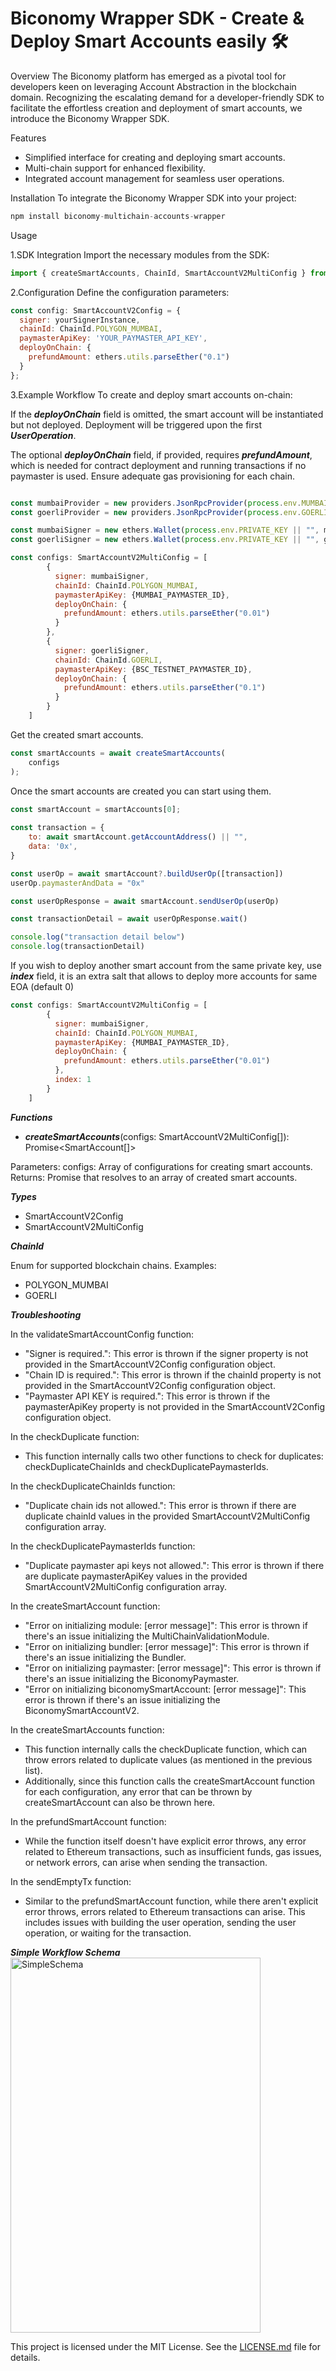 # Biconomy Wrapper SDK - Create & Deploy Smart Accounts easily 🛠️

Overview
The Biconomy platform has emerged as a pivotal tool for developers keen on leveraging Account Abstraction in the blockchain domain. Recognizing the escalating demand for a developer-friendly SDK to facilitate the effortless creation and deployment of smart accounts, we introduce the Biconomy Wrapper SDK.

Features
- Simplified interface for creating and deploying smart accounts.
- Multi-chain support for enhanced flexibility.
- Integrated account management for seamless user operations.

Installation
To integrate the Biconomy Wrapper SDK into your project:

```javascript
npm install biconomy-multichain-accounts-wrapper
```

Usage

1.SDK Integration
Import the necessary modules from the SDK:

```javascript
import { createSmartAccounts, ChainId, SmartAccountV2MultiConfig } from 'biconomy-multichain-accounts-wrapper';
```

2.Configuration
Define the configuration parameters:
```javascript
const config: SmartAccountV2Config = {
  signer: yourSignerInstance,
  chainId: ChainId.POLYGON_MUMBAI,
  paymasterApiKey: 'YOUR_PAYMASTER_API_KEY',
  deployOnChain: {
    prefundAmount: ethers.utils.parseEther("0.1")
  }
};
```

3.Example Workflow
To create and deploy smart accounts on-chain:

If the ***deployOnChain*** field is omitted, the smart account will be instantiated but not deployed. Deployment will be triggered upon the first ***UserOperation***.

The optional ***deployOnChain*** field, if provided, requires ***prefundAmount***, which is needed for contract deployment and running transactions if no paymaster is used. Ensure adequate gas provisioning for each chain.

```javascript

const mumbaiProvider = new providers.JsonRpcProvider(process.env.MUMBAI_RPC_URL)  
const goerliProvider = new providers.JsonRpcProvider(process.env.GOERLI_RPC_URL)  

const mumbaiSigner = new ethers.Wallet(process.env.PRIVATE_KEY || "", mumbaiProvider);
const goerliSigner = new ethers.Wallet(process.env.PRIVATE_KEY || "", goerliProvider);

const configs: SmartAccountV2MultiConfig = [
        { 
          signer: mumbaiSigner,
          chainId: ChainId.POLYGON_MUMBAI,
          paymasterApiKey: {MUMBAI_PAYMASTER_ID},
          deployOnChain: {
            prefundAmount: ethers.utils.parseEther("0.01")
          }
        },
        { 
          signer: goerliSigner,
          chainId: ChainId.GOERLI,
          paymasterApiKey: {BSC_TESTNET_PAYMASTER_ID},
          deployOnChain: {
            prefundAmount: ethers.utils.parseEther("0.1")
          }
        }
    ]
```

Get the created smart accounts.

```javascript
const smartAccounts = await createSmartAccounts(
    configs
);
```


Once the smart accounts are created you can start using them.

```javascript
const smartAccount = smartAccounts[0];
  
const transaction = {
    to: await smartAccount.getAccountAddress() || "",
    data: '0x',
}

const userOp = await smartAccount?.buildUserOp([transaction])
userOp.paymasterAndData = "0x"

const userOpResponse = await smartAccount.sendUserOp(userOp)

const transactionDetail = await userOpResponse.wait()

console.log("transaction detail below")
console.log(transactionDetail)
```

If you wish to deploy another smart account from the same private key, use ***index*** field, it is an extra salt that allows to deploy more accounts for same EOA (default 0)

```javascript
const configs: SmartAccountV2MultiConfig = [
        { 
          signer: mumbaiSigner,
          chainId: ChainId.POLYGON_MUMBAI,
          paymasterApiKey: {MUMBAI_PAYMASTER_ID},
          deployOnChain: {
            prefundAmount: ethers.utils.parseEther("0.01")
          },
          index: 1
        }
    ]
```

***Functions***
- ***createSmartAccounts***(configs: SmartAccountV2MultiConfig[]): Promise<SmartAccount[]>

Parameters:
configs: Array of configurations for creating smart accounts.
Returns: Promise that resolves to an array of created smart accounts.

***Types***
- SmartAccountV2Config
- SmartAccountV2MultiConfig

***ChainId***

Enum for supported blockchain chains. Examples:
- POLYGON_MUMBAI
- GOERLI

***Troubleshooting***

In the validateSmartAccountConfig function:

- "Signer is required.": This error is thrown if the signer property is not provided in the SmartAccountV2Config configuration object.
- "Chain ID is required.": This error is thrown if the chainId property is not provided in the SmartAccountV2Config configuration object.
- "Paymaster API KEY is required.": This error is thrown if the paymasterApiKey property is not provided in the SmartAccountV2Config configuration object.

In the checkDuplicate function:

- This function internally calls two other functions to check for duplicates: checkDuplicateChainIds and checkDuplicatePaymasterIds.

In the checkDuplicateChainIds function:

- "Duplicate chain ids not allowed.": This error is thrown if there are duplicate chainId values in the provided SmartAccountV2MultiConfig configuration array.

In the checkDuplicatePaymasterIds function:

- "Duplicate paymaster api keys not allowed.": This error is thrown if there are duplicate paymasterApiKey values in the provided SmartAccountV2MultiConfig configuration array.

In the createSmartAccount function:

- "Error on initializing module: [error message]": This error is thrown if there's an issue initializing the MultiChainValidationModule.
- "Error on initializing bundler: [error message]": This error is thrown if there's an issue initializing the Bundler.
- "Error on initializing paymaster: [error message]": This error is thrown if there's an issue initializing the BiconomyPaymaster.
- "Error on initializing biconomySmartAccount: [error message]": This error is thrown if there's an issue initializing the BiconomySmartAccountV2.

In the createSmartAccounts function:

- This function internally calls the checkDuplicate function, which can throw errors related to duplicate values (as mentioned in the previous list).
- Additionally, since this function calls the createSmartAccount function for each configuration, any error that can be thrown by createSmartAccount can also be thrown here.

In the prefundSmartAccount function:

- While the function itself doesn't have explicit error throws, any error related to Ethereum transactions, such as insufficient funds, gas issues, or network errors, can arise when sending the transaction.

In the sendEmptyTx function:

- Similar to the prefundSmartAccount function, while there aren't explicit error throws, errors related to Ethereum transactions can arise. This includes issues with building the user operation, sending the user operation, or waiting for the transaction.

***Simple Workflow Schema***
<img src="./assets/Graph.drawio.png" width="400" height="600" alt="SimpleSchema">

This project is licensed under the MIT License. See the [LICENSE.md](./LICENSE.md) file for details.
